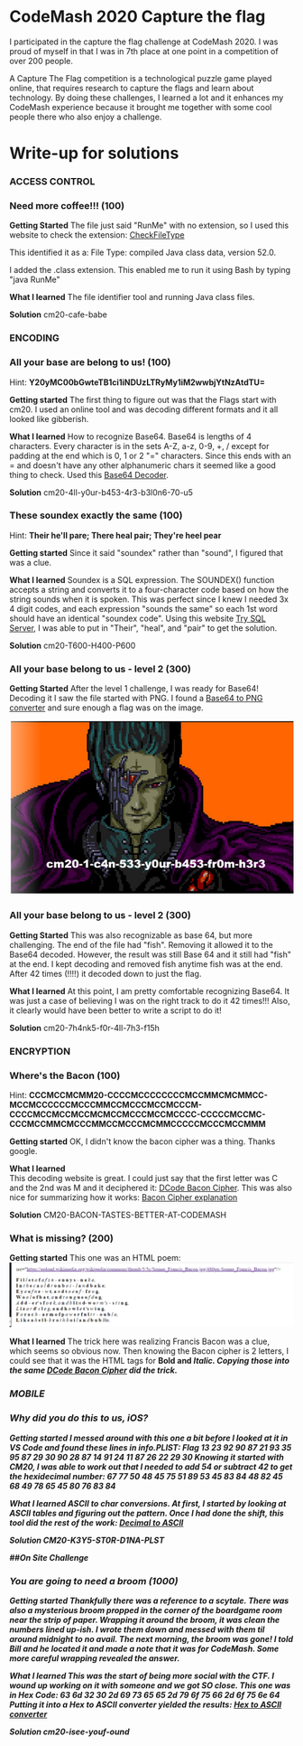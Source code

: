 # CodeMash 2020 Capture the flag
I participated in the capture the flag challenge at CodeMash 2020. I was proud of myself in that I was in 7th place at one point in a competition of over 200 people.

A Capture The Flag competition is a technological puzzle game played online, that requires research to capture the flags and learn about technology. By doing these challenges, I learned a lot and it enhances my CodeMash experience because it brought me together with some cool people there who also enjoy a challenge.

# Write-up for solutions

### ACCESS CONTROL

### Need more coffee!!! (100)
**Getting Started**
The file just said "RunMe" with no extension, so I used this website to check the extension:
[CheckFileType](http://checkfiletype.com/)

This identified it as a: File Type: compiled Java class data, version 52.0.

I added the .class extension. This enabled me to run it using Bash by typing "java RunMe"

**What I learned** 
The file identifier tool and running Java class files.

**Solution**
cm20-cafe-babe

### ENCODING

### All your base are belong to us! (100)

Hint: **Y20yMC00bGwteTB1ci1iNDUzLTRyMy1iM2wwbjYtNzAtdTU=**

**Getting started** 
The first thing to figure out was that the Flags start with cm20. I used an online tool and was decoding different formats and it all looked like gibberish. 

**What I learned**
How to recognize Base64. Base64 is lengths of 4 characters. Every character is in the sets A-Z, a-z, 0-9, +, / except for padding at the end which is 0, 1 or 2 "=" characters. Since this ends with an = and doesn't have any other alphanumeric chars it seemed like a good thing to check. Used this [Base64 Decoder](https://www.base64decode.org/).

**Solution** 
cm20-4ll-y0ur-b453-4r3-b3l0n6-70-u5

### These soundex exactly the same (100)
Hint: **Their he'll pare; There heal pair; They're heel pear**

**Getting started** 
Since it said "soundex" rather than "sound", I figured that was a clue.

**What I learned**
Soundex is a SQL expression. The SOUNDEX() function accepts a string and converts it to a four-character code based on how the string sounds when it is spoken. This was perfect since I knew I needed 3x 4 digit codes, and each expression "sounds the same" so each 1st word should have an identical "soundex code". Using this website [Try SQL Server](https://www.w3schools.com/sql/trysqlserver.asp?filename=trysql_func_sqlserver_soundex), I was able to put in "Their", "heal", and "pair" to get the solution.

**Solution** 
cm20-T600-H400-P600

### All your base belong to us - level 2 (300)
**Getting Started**
After the level 1 challenge, I was ready for Base64! Decoding it I saw the file started with PNG. I found a [Base64 to PNG converter](https://onlinepngtools.com/convert-base64-to-png) and sure enough a flag was on the image.

![All your bases 2 Flag](https://github.com/amygurski/CodeMash-Capture-the-Flag/blob/master/img/all-your-bases-2-result.png)

### All your base belong to us - level 2 (300)
**Getting Started**
This was also recognizable as base 64, but more challenging. The end of the file had "fish". Removing it allowed it to the Base64 decoded. However, the result was still Base 64 and it still had "fish" at the end. I kept decoding and removed fish anytime fish was at the end. After 42 times (!!!!) it decoded down to just the flag. 

**What I learned**
At this point, I am pretty comfortable recognizing Base64. It was just a case of believing I was on the right track to do it 42 times!!! Also, it clearly would have been better to write a script to do it!

**Solution**
cm20-7h4nk5-f0r-4ll-7h3-f15h

### ENCRYPTION

### Where's the Bacon (100)
Hint: **CCCMCCMCMM20-CCCCMCCCCCCCCMCCMMCMCMMCC-MCCMCCCCCCMCCCMMCCMCCCMCCMCCCM-CCCCMCCMCCMCCMCMCCMCCCMCCMCCCC-CCCCCMCCMC-CCCMCCMMCMCCCMMCCMCCCMCMMCCCCCMCCCMCCMMM**

**Getting started** 
OK, I didn't know the bacon cipher was a thing. Thanks google.

**What I learned**  
This decoding website is great. I could just say that the first letter was C and the 2nd was M and it deciphered it: [DCode Bacon Cipher](https://www.dcode.fr/bacon-cipher). This was also nice for summarizing how it works: [Bacon Cipher explanation](https://github.com/mathiasbynens/bacon-cipher)

**Solution** 
CM20-BACON-TASTES-BETTER-AT-CODEMASH

### What is missing? (200)
**Getting started**
This one was an HTML poem:
![Bacon Poem](https://github.com/amygurski/CodeMash-Capture-the-Flag/blob/master/img/whatismissingpoem.PNG)

**What I learned**
The trick here was realizing Francis Bacon was a clue, which seems so obvious now. Then knowing the Bacon cipher is 2 letters, I could see that it was the HTML tags for <b> Bold and <i> Italic. Copying those into the same [DCode Bacon Cipher](https://www.dcode.fr/bacon-cipher) did the trick.

### MOBILE

### Why did you do this to us, iOS?
**Getting started**
I messed around with this one a bit before I looked at it in VS Code and found these lines in info.PLIST:
 <key>Flag</key>
 <string>13 23 92 90 87 21 93 35 95 87 29 30 90 28 87 14 91 24 11 87 26 22 29 30</string>
 Knowing it started with CM20, I was able to work out that I needed to add 54 or subtract 42 to get the hexidecimal number:
 67 77 50 48 45 75 51 89 53 45 83 84 48 82 45 68 49 78 65 45 80 76 83 84
 
**What I learned**
ASCII to char conversions. At first, I started by looking at ASCII tables and figuring out the pattern. Once I had done the shift, this tool did the rest of the work: [Decimal to ASCII](https://onlineasciitools.com/convert-decimal-to-ascii)

**Solution**
CM20-K3Y5-ST0R-D1NA-PLST

##On Site Challenge

### You are going to need a broom (1000)
**Getting started**
Thankfully there was a reference to a scytale. There was also a mysterious broom propped in the corner of the boardgame room near the strip of paper. Wrapping it around the broom, it was clean the numbers lined up-ish. I wrote them down and messed with them til around midnight to no avail. The next morning, the broom was gone! I told Bill and he located it and made a note that it was for CodeMash. Some more careful wrapping revealed the answer.

**What I learned**
This was the start of being more social with the CTF. I wound up working on it with someone and we got SO close. This one was in Hex Code:
63 6d 32 30 2d 
69 73 65 65 2d 79 6f 75 66 2d 6f 75 6e 64
Putting it into a Hex to ASCII converter yielded the results: [Hex to ASCII converter](https://www.rapidtables.com/convert/number/hex-to-ascii.html)

**Solution**
cm20-isee-youf-ound

